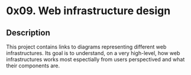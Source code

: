 # 0x09. Web infrastructure design

## Description

This project contains links to diagrams representing different web infrastructures.
Its goal is to understand, on a very high-level, how web infrastructures works most espectially from users perspectived and what their components are.
